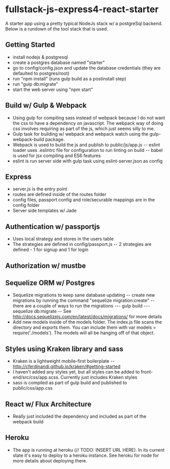 # fullstack-js-express4-react-starter

A starter app using a pretty typical NodeJs stack w/ a postgreSql backend. Below is a rundown of the tool stack that is used.

## Getting Started
- install nodejs & postgresql
- create a postgres database named "starter"
- go to config/config.json and update the database credentials (they are defaulted to postgres/root)
- run "npm install" (runs gulp build as a postinstall step)
- run "gulp db:migrate"
- start the web server using "npm start"

## Build w/ Gulp & Webpack
- Using gulp for compiling sass instead of webpack because I do not want the css to have a dependency on javascript. The webpack way of doing css involves requiring as part of the js, which just seems silly to me.
- Gulp task for building w/ webpack and webpack watch using the gulp-webpack-build package.
- Webpack is used to build the js and publish to public/js/app.js
-- eslint loader uses .eslintrc file for configuration to run linting on build
-- babel is used for jsx compiling and ES6 features
- eslint is run server side with gulp task using eslint-server.json as config

## Express
- server.js is the entry point
- routes are defined inside of the routes folder
- config files, passport config and role/securable mappings are in the config folder
- Server side templates w/ Jade

## Authentication w/ passportjs
- Uses local strategy and stores in the users table
- The strategies are defined in config/passport.js
-- 2 strategies are defined - 1 for signup and 1 for login

## Authorization w/ mustbe

## Sequelize ORM w/ Postgres
- Sequelize migrations to keep sane database updating
-- create new migrations by running the command "sequelize migration:create"
-- there are a couple of ways to run the migrations
--- gulp build
--- sequelize db:migrate
-- See http://docs.sequelizejs.com/en/latest/docs/migrations/ for more details
- Add new models inside of the models folder. The index.js file scans the directory and exports them. You can include them with var models = require('./models'). The models will all be hanging off of that object.

## Styles using Kraken library and sass
- Kraken is a lightweight mobile-first boilerplate
-- http://cferdinandi.github.io/kraken/#getting-started
- I haven't added any styles yet, but all styles can be added to front-end/src/css/app.scss. Currently just includes Kraken styles
- sass is compiled as part of gulp build and published to public/css/app.css

## React w/ Flux Architecture
- Really just included the dependency and included as part of the webpack build

## Heroku
- The app is running at heroku (// TODO: INSERT URL HERE). In its current state it's easy to deploy to a heroku instance. See heroku for node for more details about deploying there.

